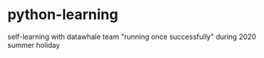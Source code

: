 # python-learning
self-learning with datawhale team "running once successfully" during 2020 summer holiday
